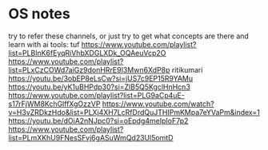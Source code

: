 # OS notes

try to refer these channels, or just try to get what concepts are there and learn with ai tools:
tuf
https://www.youtube.com/playlist?list=PLBlnK6fEyqRiVhbXDGLXDk_OQAeuVcp2O
https://www.youtube.com/playlist?list=PLxCzCOWd7aiGz9donHRrE9I3Mwn6XdP8p
ritikumari
https://youtu.be/3obEP8eLsCw?si=jUS7c9EP15R9YAMu
https://youtu.be/yK1uBHPdp30?si=ZlB5Q5KgclHnHcn3
https://www.youtube.com/playlist?list=PLG9aCp4uE-s17rFjWM8KchGlffXgOzzVP
https://www.youtube.com/watch?v=H3vZRDkzHdo&list=PLXj4XH7LcRfDrdQuJTHIPmKMpa7eYVaPm&index=1
https://youtu.be/dOiA2nNJpc0?si=oEpdg4meIpIoF7p2
https://www.youtube.com/playlist?list=PLmXKhU9FNesSFvj6gASuWmQd23Ul5omtD